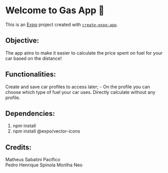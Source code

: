 # Welcome to Gas App 👋

This is an [Expo](https://expo.dev) project created with [`create-expo-app`](https://www.npmjs.com/package/create-expo-app).

## Objective:

   The app aims to make it easier to calculate the price spent on fuel for your car based on the distance!

## Functionalities:

   Create and save car profiles to access later;
      - On the profile you can choose which type of fuel your car uses.
   Directly calculate without any profile.

## Dependencies:

   1. npm install
   2. npm install @expo/vector-icons

## Credits:

   Matheus Sabatini Pacífico  
   Pedro Henrique Spinola Morilha Neo
